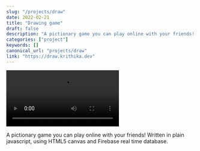 ```yaml
---
slug: "/projects/draw"
date: 2022-02-21
title: "Drawing game"
draft: false
description: "A pictionary game you can play online with your friends! Written in plain javascript, using HTML5 canvas and Firebase real time database."
categories: ["project"]
keywords: []
canonical_url: "projects/draw"
link: "https://draw.krithika.dev"
---
```


<video controls autoplay="autoplay" loop="true">
    <source src="images2/drawing-game.mov" type="video/mp4">
</video>

A pictionary game you can play online with your friends! Written in plain javascript, using HTML5 canvas and Firebase real time database. 

